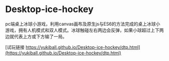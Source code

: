 # Desktop-ice-hockey
pc端桌上冰球小游戏，利用canvas画布及原生js与ES6的方法完成的桌上冰球小游戏，拥有人机模式和双人模式。冰球触碰左右两边会反弹，如果小球超过上下两边就代表上方或下方输了一局。


[试玩链接 https://yukiball.github.io/Desktop-ice-hockey/dtp.html](https://yukiball.github.io/Desktop-ice-hockey/dtp.html)
